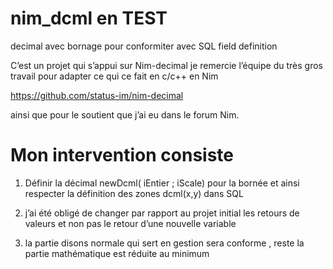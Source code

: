 # nim_dcml  en TEST
decimal avec bornage pour conformiter avec SQL field definition

C’est un projet qui s’appui sur Nim-decimal
je remercie l’équipe du très gros travail pour adapter ce qui ce fait en c/c++ en Nim

https://github.com/status-im/nim-decimal

ainsi que  pour le soutient que j’ai eu dans le forum Nim.

# Mon intervention consiste 

1. Définir la décimal newDcml( iEntier ; iScale) pour la bornée et ainsi respecter la définition des zones dcml(x,y) dans SQL 

2.  j’ai été obligé de changer par rapport au projet initial les retours de valeurs et non pas le retour d’une nouvelle variable

3. la partie disons normale qui sert en gestion sera conforme , reste la partie mathématique est réduite au minimum

